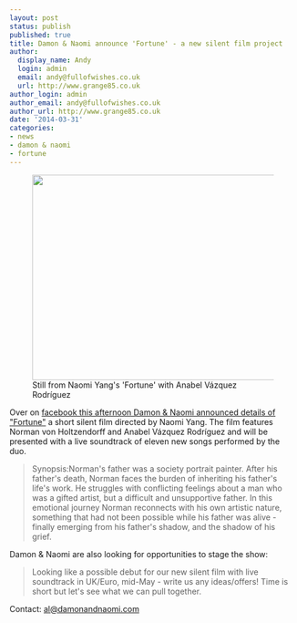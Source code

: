 ```yaml
---
layout: post
status: publish
published: true
title: Damon & Naomi announce 'Fortune' - a new silent film project
author:
  display_name: Andy
  login: admin
  email: andy@fullofwishes.co.uk
  url: http://www.grange85.co.uk
author_login: admin
author_email: andy@fullofwishes.co.uk
author_url: http://www.grange85.co.uk
date: '2014-03-31'
categories:
- news
- damon & naomi
- fortune
---
```

<p><figure class="caption aligncenter"><img src="https://media.fullofwishes.co.uk/03-damon_and_naomi/pictures/damon-and-naomi-fortune-still.jpg" width="640" height="360" class /><figcaption class="caption-text"> Still from Naomi Yang's 'Fortune' with Anabel Vázquez Rodríguez</figcaption></figure>
Over on <a href="https://www.facebook.com/photo.php?fbid=747227561976102&set=a.152457488119782.31540.105076796191185&type=1&theater">facebook this afternoon Damon & Naomi announced details of "Fortune"</a> a short silent film directed by Naomi Yang. The film features Norman von Holtzendorff and Anabel Vázquez Rodríguez and will be presented with a live soundtrack of eleven new songs performed by the duo.</p>
<blockquote><p>Synopsis:Norman's father was a society portrait painter. After his father's death, Norman faces the burden of inheriting his father's life's work. He struggles with conflicting feelings about a man who was a gifted artist, but a difficult and unsupportive father. In this emotional journey Norman reconnects with his own artistic nature, something that had not been possible while his father was alive - finally emerging from his father's shadow, and the shadow of his grief.</p></blockquote>
<p>Damon & Naomi are also looking for opportunities to stage the show:</p>
<blockquote><p>Looking like a possible debut for our new silent film with live soundtrack in UK/Euro, mid-May - write us any ideas/offers! Time is short but let's see what we can pull together.</p></blockquote>
<p>Contact: <a href="mailto:al@damonandnaomi.com">al@damonandnaomi.com</a></p>

